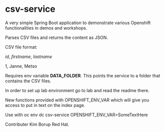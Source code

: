 # csv-service

A very simple Spring Boot application to demonstrate various Openshift functionalities in demos and workshops.

Parses CSV files and returns the content as JSON.

CSV file format:

*id*, *firstname*, *lastname*

1, Janne, Metso

Requires env variable **DATA_FOLDER**. This points the service to a folder that contains the CSV files. 

In order to set up lab environment go to lab and read the readme there. 

New functions provided with OPENSHIFT_ENV_VAR which will give you access to put in text on the index page. 

Use with oc env dc csv-service OPENSHIFT_ENV_VAR=SomeTextHere

Contributer Kim Borup Red Hat. 

